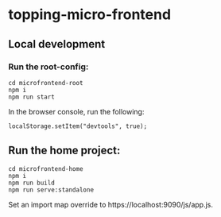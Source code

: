 # topping-micro-frontend

## Local development

### Run the root-config:

```
cd microfrontend-root
npm i
npm run start
```

In the browser console, run the following:
```
localStorage.setItem("devtools", true);
```

## Run the home project:

```
cd microfrontend-home
npm i
npm run build
npm run serve:standalone
```

Set an import map override to https://localhost:9090/js/app.js.
